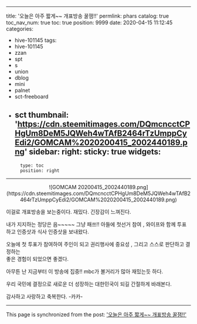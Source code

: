 
---
title: '오늘은 아주 짧게~~   개표방송 꿀잼!!'
permlink: phars
catalog: true
toc_nav_num: true
toc: true
position: 9999
date: 2020-04-15 11:12:45
categories:
- hive-101145
tags:
- hive-101145
- zzan
- spt
- s
- union
- dblog
- mini
- palnet
- sct-freeboard
- sct
thumbnail: 'https://cdn.steemitimages.com/DQmcncctCPHgUm8DeM5JQWeh4wTAfB2464rTzUmppCyEdi2/GOMCAM%2020200415_2002440189.png'
sidebar:
    right:
        sticky: true
widgets:
    -
        type: toc
        position: right
---


<center>![GOMCAM 20200415_2002440189.png](https://cdn.steemitimages.com/DQmcncctCPHgUm8DeM5JQWeh4wTAfB2464rTzUmppCyEdi2/GOMCAM%2020200415_2002440189.png)</center>


이걸로 개표방송을 보는중이다. 
재밌다.  긴장감이 느껴진다.

내가 지지하는 정당은  음~~~~~   그냥 패쓰!!
아들에 첫선거 참여 ,  와이프와 함께 투표하고 
인증삿과 식사 인증삿을 보내왔다.

오늘에 첫 투표가 참여하여 주인이 되고
권리행사에 중요성 ,  그리고 스스로 판단하고 결정하는  
좋은 경험이 되었으면 좋겠다.

아무튼 난 지금부터 이 방송에 집중!!
mbc가 볼거리가 많아 재밌는듯 하다. 

우리 국민에  결정으로 새로운 더 성장하는 
대한민국이 되길 간절하게 바래본다. 

감사하고 사랑하고 축복한다.  -카카-

- - -

This page is synchronized from the post: ['오늘은 아주 짧게~~   개표방송 꿀잼!!'](https://steemit.com/@kibumh/phars)

